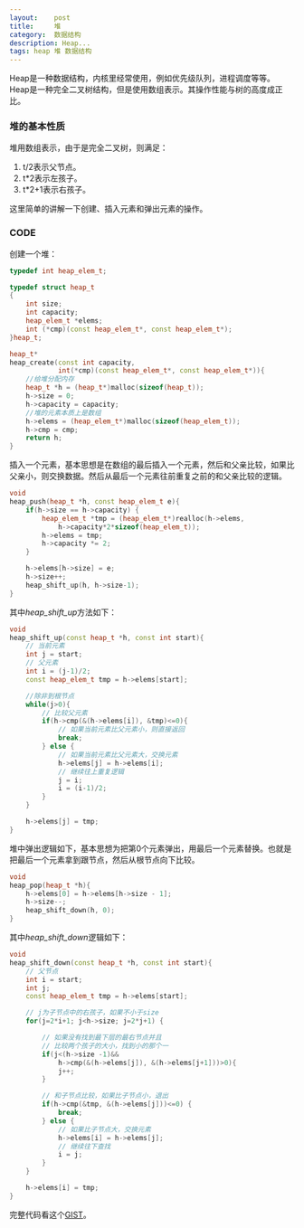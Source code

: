 ```yaml
---
layout:    post
title:     堆
category:  数据结构
description: Heap...
tags: heap 堆 数据结构
---
```

Heap是一种数据结构，内核里经常使用，例如优先级队列，进程调度等等。Heap是一种完全二叉树结构，但是使用数组表示。其操作性能与树的高度成正比。

### 堆的基本性质 ###

堆用数组表示，由于是完全二叉树，则满足：

1. t/2表示父节点。
2. t*2表示左孩子。
3. t*2+1表示右孩子。

这里简单的讲解一下创建、插入元素和弹出元素的操作。

### CODE ###

创建一个堆：
```cpp
typedef int heap_elem_t;

typedef struct heap_t
{
    int size;
    int capacity;
    heap_elem_t *elems;
    int (*cmp)(const heap_elem_t*, const heap_elem_t*);
}heap_t;

heap_t*
heap_create(const int capacity,
            int(*cmp)(const heap_elem_t*, const heap_elem_t*)){
    //给堆分配内存
    heap_t *h = (heap_t*)malloc(sizeof(heap_t));
    h->size = 0;
    h->capacity = capacity;
    //堆的元素本质上是数组
    h->elems = (heap_elem_t*)malloc(sizeof(heap_elem_t));
    h->cmp = cmp;
    return h;
}
```

插入一个元素，基本思想是在数组的最后插入一个元素，然后和父亲比较，如果比父亲小，则交换数据。然后从最后一个元素往前重复之前的和父亲比较的逻辑。

```cpp
void
heap_push(heap_t *h, const heap_elem_t e){
    if(h->size == h->capacity) {
        heap_elem_t *tmp = (heap_elem_t*)realloc(h->elems,
            h->capacity*2*sizeof(heap_elem_t));
        h->elems = tmp;
        h->capacity *= 2;
    }

    h->elems[h->size] = e;
    h->size++;
    heap_shift_up(h, h->size-1);
}
```

其中*heap_shift_up*方法如下：

```c++
void
heap_shift_up(const heap_t *h, const int start){
    // 当前元素
    int j = start;
    // 父元素
    int i = (j-1)/2;
    const heap_elem_t tmp = h->elems[start];

    //除非到根节点
    while(j>0){
        // 比较父元素
        if(h->cmp(&(h->elems[i]), &tmp)<=0){
            // 如果当前元素比父元素小，则直接返回
            break;
        } else {
            // 如果当前元素比父元素大，交换元素
            h->elems[j] = h->elems[i];
            // 继续往上重复逻辑
            j = i;
            i = (i-1)/2;
        }
    }

    h->elems[j] = tmp;
}
```

堆中弹出逻辑如下，基本思想为把第0个元素弹出，用最后一个元素替换。也就是把最后一个元素拿到跟节点，然后从根节点向下比较。
```cpp
void
heap_pop(heap_t *h){
    h->elems[0] = h->elems[h->size - 1];
    h->size--;
    heap_shift_down(h, 0);
}
```

其中*heap_shift_down*逻辑如下：

```cpp
void
heap_shift_down(const heap_t *h, const int start){
    // 父节点
    int i = start;
    int j;
    const heap_elem_t tmp = h->elems[start];

    // j为子节点中的右孩子，如果不小于size
    for(j=2*i+1; j<h->size; j=2*j+1) {

        // 如果没有找到最下层的最右节点并且
        // 比较两个孩子的大小，找到小的那个一
        if(j<(h->size -1)&&
            h->cmp(&(h->elems[j]), &(h->elems[j+1]))>0){
            j++;
        }

        // 和子节点比较，如果比子节点小，退出
        if(h->cmp(&tmp, &(h->elems[j]))<=0) {
            break;
        } else {
            // 如果比子节点大，交换元素
            h->elems[i] = h->elems[j];
            // 继续往下查找
            i = j;
        }
    }

    h->elems[i] = tmp;
}
```

完整代码看这个[GIST](https://gist.github.com/GuoJing/10355201)。
